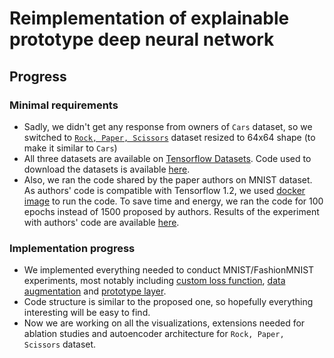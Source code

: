 # Reimplementation of explainable prototype deep neural network

## Progress

### Minimal requirements

* Sadly, we didn't get any response from owners of `Cars` dataset, so we switched to [`Rock, Paper, Scissors`](https://www.tensorflow.org/datasets/catalog/rock_paper_scissors) dataset resized to 64x64 shape (to make it similar to `Cars`)
* All three datasets are available on [Tensorflow Datasets](https://www.tensorflow.org/datasets/). Code used to download the datasets is available [here](https://github.com/happyberry/prototype-nn/blob/main/src/data/dataset_loader.py#L8). 
* Also, we ran the code shared by the paper authors on MNIST dataset. As authors' code is compatible with Tensorflow 1.2, we used [docker image](https://hub.docker.com/layers/tensorflow/tensorflow/1.2.1-py3/images/sha256-04d55504c9985152ba62c7ce1e208a212a98bd0debbd34888b65e556f8a37b65?context=explore) to run the code. To save time and energy, we ran the code for 100 epochs instead of 1500 proposed by authors. Results of the experiment with authors' code are available [here](https://github.com/happyberry/prototype-nn/tree/main/authors_code_results).

### Implementation progress

* We implemented everything needed to conduct MNIST/FashionMNIST experiments, most notably including [custom loss function](https://github.com/happyberry/prototype-nn/blob/main/src/losses/prototype_network_loss.py), [data augmentation](https://github.com/happyberry/prototype-nn/blob/main/src/data/preprocessing.py) and [prototype layer](https://github.com/happyberry/prototype-nn/blob/main/src/layers/prototype_layer.py).
* Code structure is similar to the proposed one, so hopefully everything interesting will be easy to find.
* Now we are working on all the visualizations, extensions needed for ablation studies and autoencoder architecture for `Rock, Paper, Scissors` dataset.
